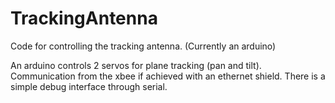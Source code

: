 # TrackingAntenna
Code for controlling the tracking antenna. (Currently an arduino)

An arduino controls 2 servos for plane tracking (pan and tilt). 
Communication from the xbee if achieved with an ethernet shield. 
There is a simple debug interface through serial.

